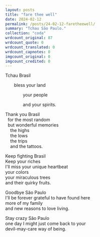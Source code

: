 ```yaml
---
layout: posts
title: "fare thee well"
date: 2024-02-12
permalink: /posts/24-02-12-faretheewell/
summary: "Tchau São Paulo."
collection: "coda"
wrdcount_original: 87
wrdcount_quote: 0
wrdcount_translated: 0
wrdcount_capnotes: 0
imgcount_original: 0
imgcount_credited: 0
---
```

Tchau Brasil  
<p style="text-indent: 2em;">bless your land</p>
<p style="text-indent: 4em;">your people</p>
<p style="text-indent: 4em;">and your spirits.</p>

Thank you Brasil  
&nbsp;&nbsp;for the most random  
&nbsp;&nbsp;but wonderful memories  
&nbsp;&nbsp;&nbsp;&nbsp;the highs  
&nbsp;&nbsp;&nbsp;&nbsp;the lows  
&nbsp;&nbsp;&nbsp;&nbsp;the trips  
&nbsp;&nbsp;&nbsp;&nbsp;and the tattoos.

Keep fighting Brasil  
Keep your riches  
  I'll miss your unique heartbeat  
    your colors  
    your miraculous trees  
    and their quirky fruits.

Goodbye São Paulo  
  I'll be forever grateful to have found here  
    more of my family  
    and new reasons to love living.

Stay crazy São Paulo  
  one day I might just come back to your  
  devil-may-care way of being.
